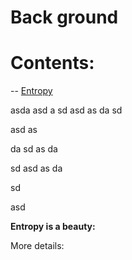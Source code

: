 # Back ground
# Contents: 

-- [Entropy](#Entropy)




asda
asd
a
sd
asd
as
da
sd

asd
as

da
sd
as
da

sd
asd
as
da


sd

asd








<a name="Entropy"></a>
**Entropy is a beauty:**

  More details: 
